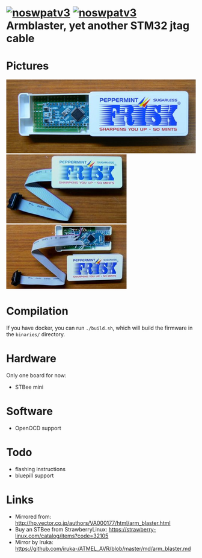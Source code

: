 [![noswpatv3](http://zoobab.wdfiles.com/local--files/start/noupcv3.jpg)](https://ffii.org/donate-now-to-save-europe-from-software-patents-says-ffii/)
[![noswpatv3](http://zoobab.wdfiles.com/local--files/start/noupcv3.jpg)](https://ffii.org/donate-now-to-save-europe-from-software-patents-says-ffii/)
Armblaster, yet another STM32 jtag cable
========================================

Pictures
========

![armblaster frisk jtag](pics/frisk-jtag.jpg "armblaster frisk jtag")
![armblaster frisk jtag bis](pics/frisk1.jpg "armblaster frisk jtag bis")
![armblaster frisk jtag ter](pics/frisk2.jpg "armblaster frisk jtag ter")

Compilation
===========

If you have docker, you can run `./build.sh`, which will build the firmware in the `binaries/` directory.

Hardware
========

Only one board for now:

* STBee mini

Software
========

* OpenOCD support

Todo
====

* flashing instructions
* bluepill support

Links
=====

* Mirrored from: http://hp.vector.co.jp/authors/VA000177/html/arm_blaster.html
* Buy an STBee from StrawberryLinux: https://strawberry-linux.com/catalog/items?code=32105
* Mirror by Iruka: https://github.com/iruka-/ATMEL_AVR/blob/master/md/arm_blaster.md
